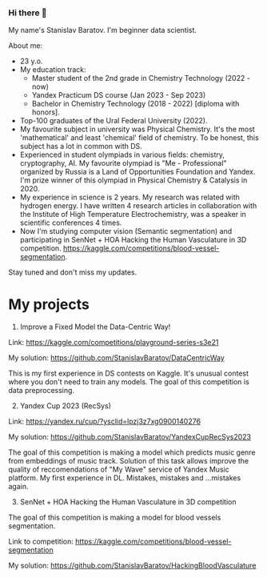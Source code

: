 ### Hi there 👋

My name's Stanislav Baratov. I'm beginner data scientist.

About me:
- 23 y.o.
- My education track:
  - Master student of the 2nd grade in Chemistry Technology (2022 - now)
  - Yandex Practicum DS course (Jan 2023 - Sep 2023)
  - Bachelor in Chemistry Technology (2018 - 2022) [diploma with honors].
- Top-100 graduates of the Ural Federal University (2022).
- My favourite subject in university was Physical Chemistry. It's the most 'mathematical' and least 'chemical' field of chemistry. To be honest, this subject has a lot in common with DS.
- Experienced in student olympiads in various fields: chemistry, cryptography, AI. My favourite olympiad is "Me - Professional" organized by Russia is a Land of Opportunities Foundation and Yandex. I'm prize winner of this olympiad in Physical Chemistry & Catalysis in 2020. 
- My experience in science is 2 years. My research was related with hydrogen energy. I have written 4 research articles in collaboration with the Institute of High Temperature Electrochemistry, was a speaker in scientific conferences 4 times.
- Now I'm studying computer vision (Semantic segmentation) and participating in SenNet + HOA Hacking the Human Vasculature in 3D competition.
https://kaggle.com/competitions/blood-vessel-segmentation.

Stay tuned and don't miss my updates.

# My projects

1. Improve a Fixed Model the Data-Centric Way!

Link: https://kaggle.com/competitions/playground-series-s3e21

My solution: https://github.com/StanislavBaratov/DataCentricWay

This is my first experience in DS contests on Kaggle. It's unusual contest where you don't need to train any models. The goal of this competition is data preprocessing.

2. Yandex Cup 2023 (RecSys)

Link: https://yandex.ru/cup/?ysclid=lpzj3z7xg0900140276

My solution: https://github.com/StanislavBaratov/YandexCupRecSys2023

The goal of this competition is making a model which predicts music genre from embeddings of music track. Solution of this task allows improve the quality of reccomendations of "My Wave" service of Yandex Music platform. My first experience in DL. Mistakes, mistakes and ...mistakes again.

3. SenNet + HOA Hacking the Human Vasculature in 3D competition

The goal of this competition is making a model for blood vessels segmentation.

Link to competition: https://kaggle.com/competitions/blood-vessel-segmentation

My solution: https://github.com/StanislavBaratov/HackingBloodVasculature

